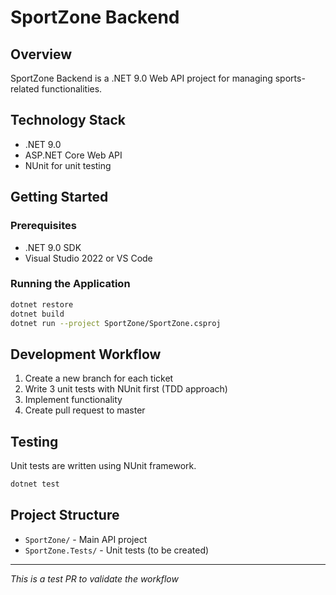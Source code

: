 # SportZone Backend

## Overview
SportZone Backend is a .NET 9.0 Web API project for managing sports-related functionalities.

## Technology Stack
- .NET 9.0
- ASP.NET Core Web API
- NUnit for unit testing

## Getting Started

### Prerequisites
- .NET 9.0 SDK
- Visual Studio 2022 or VS Code

### Running the Application
```bash
dotnet restore
dotnet build
dotnet run --project SportZone/SportZone.csproj
```

## Development Workflow
1. Create a new branch for each ticket
2. Write 3 unit tests with NUnit first (TDD approach)
3. Implement functionality
4. Create pull request to master

## Testing
Unit tests are written using NUnit framework.

```bash
dotnet test
```

## Project Structure
- `SportZone/` - Main API project
- `SportZone.Tests/` - Unit tests (to be created)

---
*This is a test PR to validate the workflow*

